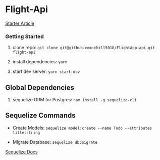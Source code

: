 # Flight-Api

[Starter Article](https://scotch.io/tutorials/getting-started-with-node-express-and-postgres-using-sequelize)

### Getting Started 

1. clone repo:  `git clone git@github.com:chill5018/FlightApp-api.git flight-api`

2. install dependencies: `yarn`

3. start dev server: `yarn start:dev`

## Global Dependencies 

1. sequelize ORM for Postgres: `npm install -g sequelize-cli`

## Sequelize Commands

* Create Models: `sequelize model:create --name Todo --attributes title:string`

* Migrate Database: `sequelize db:migrate`

[Sequelize Docs](http://docs.sequelizejs.com/manual/tutorial/instances.html#updating-saving-persisting-an-instance)



